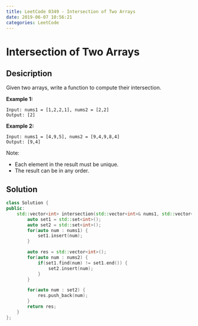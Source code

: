 ```yaml
---
title: LeetCode 0349 - Intersection of Two Arrays
date: 2019-06-07 10:56:21
categories: LeetCode
---
```

# Intersection of Two Arrays

<!--more--> 

## Desicription

Given two arrays, write a function to compute their intersection.

**Example 1:**

```
Input: nums1 = [1,2,2,1], nums2 = [2,2]
Output: [2]
```

**Example 2:**

```
Input: nums1 = [4,9,5], nums2 = [9,4,9,8,4]
Output: [9,4]
```

Note:

- Each element in the result must be unique.
- The result can be in any order.

## Solution

```cpp
class Solution {
public:
    std::vector<int> intersection(std::vector<int>& nums1, std::vector<int>& nums2) {
        auto set1 = std::set<int>();
        auto set2 = std::set<int>();
        for(auto num : nums1) {
            set1.insert(num);
        }

        auto res = std::vector<int>();
        for(auto num : nums2) {
            if(set1.find(num) != set1.end()) {
                set2.insert(num);
            }
        }

        for(auto num : set2) {
            res.push_back(num);
        }
        return res;
    }
};
```
